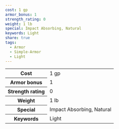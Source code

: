 ```yaml
---
cost: 1 gp
armor_bonus: 1
strength_rating: 0
weight: 1 lb
special: Impact Absorbing, Natural
keywords: Light
share: true
tags:
  - Armor
  - Simple-Armor
  - Light
---
```


<p><span style="overflow-x: auto;"><table><tbody><tr><th>Cost</th><td>1 gp</td></tr><tr><th>Armor bonus</th><td>1</td></tr><tr><th>Strength rating</th><td>0</td></tr><tr><th>Weight</th><td>1 lb</td></tr><tr><th>Special</th><td>Impact Absorbing, Natural</td></tr><tr><th>Keywords</th><td>Light</td></tr></tbody></table></span></p>